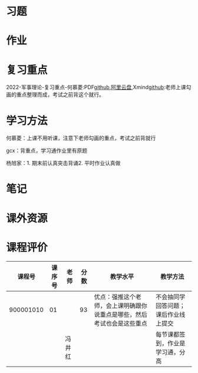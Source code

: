 # 习题

# 作业

# 复习重点

2022-军事理论-复习重点-何慕菱:PDF[github](https://github.com/SCUBioGuide/SCU-Biology-Guide/blob/main/大一上/军事理论/复习重点/2022-军事理论-复习重点-何慕菱.pdf),[阿里云盘](https://www.aliyundrive.com/s/P5XofsvSBkz),Xmind[github](https://github.com/SCUBioGuide/SCU-Biology-Guide/blob/main/大一上/军事理论/复习重点/2022-军事理论-复习重点-何慕菱.xmind):老师上课勾画的重点整理而成，考试之前背这个就行。

# 学习方法

何慕菱：上课不用听课，注意下老师勾画的重点，考试之前背就行

gcx：背重点，学习通作业里有原题

杨旭家：1. 期末前认真突击背诵2. 平时作业认真做

# 笔记

# 课外资源

# 课程评价

| 课程号 | 课序号 | 老师 | 分数 | 教学水平 | 教学方法 |
|-------|-------|-----|---------|---------|-------|
| 900001010 | 01 |  | 93	 | 优点：强推这个老师，会上课明确跟你说重点是哪些，然后考试也会是这些重点 | 不会抽同学回答问题；课后作业线上提交 |
|  |  | 冯井红 | 	|  | 每节课都签到，作业是学习通，分高 |
